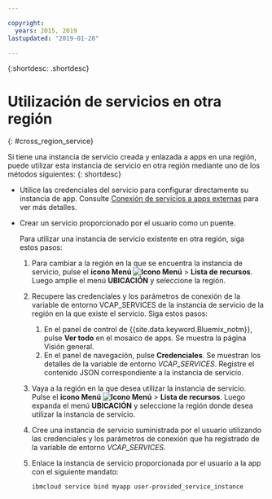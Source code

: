```yaml
---

copyright:
  years: 2015, 2019
lastupdated: "2019-01-28"

---
```


{:shortdesc: .shortdesc}

# Utilización de servicios en otra región
{: #cross_region_service}

Si tiene una instancia de servicio creada y enlazada a apps en una región, puede utilizar esta instancia de servicio en otra región mediante uno de los métodos siguientes:
{: shortdesc}

  * Utilice las credenciales del servicio para configurar directamente su instancia de app. Consulte [Conexión de servicios a apps externas](/docs/resources?topic=externalapp) para ver más detalles.
  * Crear un servicio proporcionado por el usuario como un puente.

	Para utilizar una instancia de servicio existente en otra región, siga estos pasos:

      1. Para cambiar a la región en la que se encuentra la instancia de servicio, pulse el **icono Menú ![Icono Menú](../icons/icon_hamburger.svg)** > **Lista de recursos**. Luego amplíe el menú **UBICACIÓN** y seleccione la región. 

      2. Recupere las credenciales y los parámetros de conexión de la variable de entorno VCAP_SERVICES de la instancia de servicio de la región en la que existe el servicio. Siga estos pasos:

	       1. En el panel de control de {{site.data.keyword.Bluemix_notm}}, pulse **Ver todo** en el mosaico de apps. Se muestra la página Visión general.
	       2. En el panel de navegación, pulse **Credenciales**. Se muestran los detalles de la variable de entorno *VCAP_SERVICES*. Registre el contenido JSON correspondiente a la instancia de servicio.

      3. Vaya a la región en la que desea utilizar la instancia de servicio. Pulse el **icono Menú ![Icono Menú](../icons/icon_hamburger.svg)** > **Lista de recursos**. Luego expanda el menú **UBICACIÓN** y seleccione la región donde desea utilizar la instancia de servicio.

      4. Cree una instancia de servicio suministrada por el usuario utilizando las credenciales y los parámetros de conexión que ha registrado de la variable de entorno *VCAP_SERVICES*. 

      5. Enlace la instancia de servicio proporcionada por el usuario a la app con el siguiente mandato:

	     ```
	     ibmcloud service bind myapp user-provided_service_instance
	     ```
